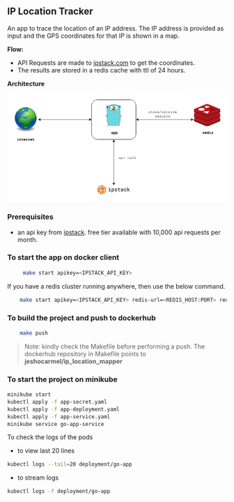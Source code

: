 
## IP Location Tracker

An app to trace the location of an IP address. The IP address is provided as input and the GPS coordinates for that IP is shown in a map.

**Flow:**
- API Requests are made to [ipstack.com](https://ipstack.com/) to get the coordinates.
- The results are stored in a redis cache with ttl of 24 hours.

**Architecture**

![Image of Yaktocat](https://raw.githubusercontent.com/jeshocarmel/ip_location_mapper/master/Untitled.png)


### Prerequisites

- an api key from [ipstack](https://ipstack.com/). free tier available with 10,000 api requests per month.

### To start the app on docker client

```bash
     make start apikey=<IPSTACK_API_KEY>
  ```

If you have a redis cluster running anywhere, then use the below command.

```bash
    make start apikey=<IPSTACK_API_KEY> redis-url=<REDIS_HOST:PORT> redis-password=<REDIS_PASSWORD>
```

### To build the project and push to dockerhub

```bash
    make push
```

> Note: kindly check the Makefile before performing a push. The dockerhub repository in Makefile points to **jeshocarmel/ip_location_mapper**


### To start the project on minikube

```bash
minikube start
kubectl apply -f app-secret.yaml
kubectl apply -f app-deployment.yaml
kubectl apply -f app-service.yaml 
minikube service go-app-service
```

To check the logs of the pods 

- to view last 20 lines

```bash
kubectl logs --tail=20 deployment/go-app
```

- to stream logs

```bash
kubectl logs -f deployment/go-app
```

